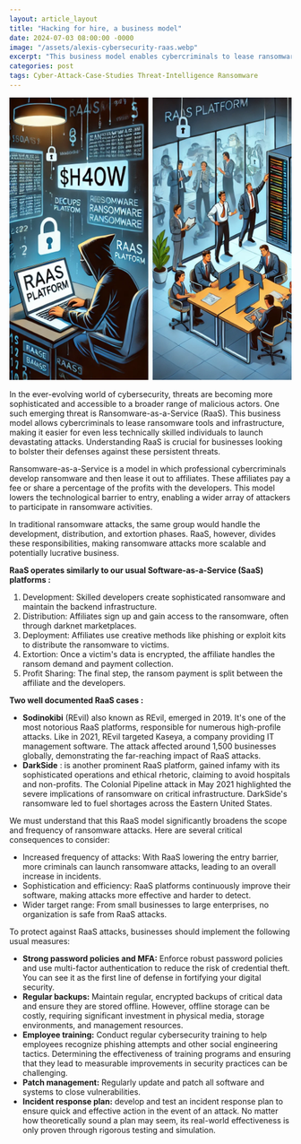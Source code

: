 ```yaml
---
layout: article_layout
title: "Hacking for hire, a business model"
date: 2024-07-03 08:00:00 -0000
image: "/assets/alexis-cybersecurity-raas.webp"
excerpt: "This business model enables cybercriminals to lease ransomware tools and infrastructure. The issue ? It makes it possible for even less technically skilled individuals to carry out devastating attacks."
categories: post
tags: Cyber-Attack-Case-Studies Threat-Intelligence Ransomware
---
```

![Illustrated by our virtual artist, the contrast between the origins and impacts of ransomware attacks.](/assets/alexis-cybersecurity-raas.webp)

In the ever-evolving world of cybersecurity, threats are becoming more sophisticated and accessible to a broader range of malicious actors. One such emerging threat is Ransomware-as-a-Service (RaaS). This business model allows cybercriminals to lease ransomware tools and infrastructure, making it easier for even less technically skilled individuals to launch devastating attacks. Understanding RaaS is crucial for businesses looking to bolster their defenses against these persistent threats.<!--more-->

Ransomware-as-a-Service is a model in which professional cybercriminals develop ransomware and then lease it out to affiliates. These affiliates pay a fee or share a percentage of the profits with the developers. This model lowers the technological barrier to entry, enabling a wider array of attackers to participate in ransomware activities.

In traditional ransomware attacks, the same group would handle the development, distribution, and extortion phases. RaaS, however, divides these responsibilities, making ransomware attacks more scalable and potentially lucrative business.

**RaaS operates similarly to our usual Software-as-a-Service (SaaS) platforms :**

1. Development: Skilled developers create sophisticated ransomware and maintain the backend infrastructure.
2. Distribution: Affiliates sign up and gain access to the ransomware, often through darknet marketplaces.
3. Deployment: Affiliates use creative methods like phishing or exploit kits to distribute the ransomware to victims.
4. Extortion: Once a victim's data is encrypted, the affiliate handles the ransom demand and payment collection.
5. Profit Sharing: The final step, the ransom payment is split between the affiliate and the developers.

**Two well documented RaaS cases :**

- **Sodinokibi** (REvil) also known as REvil, emerged in 2019. It's one of the most notorious RaaS platforms, responsible for numerous high-profile attacks. Like in 2021, REvil targeted Kaseya, a company providing IT management software. The attack affected around 1,500 businesses globally, demonstrating the far-reaching impact of RaaS attacks.
- **DarkSide** : is another prominent RaaS platform, gained infamy with its sophisticated operations and ethical rhetoric, claiming to avoid hospitals and non-profits. The Colonial Pipeline attack in May 2021 highlighted the severe implications of ransomware on critical infrastructure. DarkSide's ransomware led to fuel shortages across the Eastern United States.

We must understand that this RaaS model significantly broadens the scope and frequency of ransomware attacks. Here are several critical consequences to consider:
- Increased frequency of attacks: With RaaS lowering the entry barrier, more criminals can launch ransomware attacks, leading to an overall increase in incidents.
- Sophistication and efficiency: RaaS platforms continuously improve their software, making attacks more effective and harder to detect.
- Wider target range: From small businesses to large enterprises, no organization is safe from RaaS attacks.

To protect against RaaS attacks, businesses should implement the following usual measures:

- **Strong password policies and MFA:** Enforce robust password policies and use multi-factor authentication to reduce the risk of credential theft. You can see it as the first line of defense in fortifying your digital security.
- **Regular backups:** Maintain regular, encrypted backups of critical data and ensure they are stored offline. However, offline storage can be costly, requiring significant investment in physical media, storage environments, and management resources.
- **Employee training:** Conduct regular cybersecurity training to help employees recognize phishing attempts and other social engineering tactics. Determining the effectiveness of training programs and ensuring that they lead to measurable improvements in security practices can be challenging.
- **Patch management:** Regularly update and patch all software and systems to close vulnerabilities.
- **Incident response plan:** develop and test an incident response plan to ensure quick and effective action in the event of an attack. No matter how theoretically sound a plan may seem, its real-world effectiveness is only proven through rigorous testing and simulation.